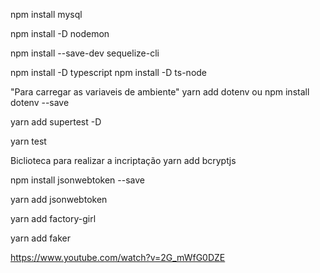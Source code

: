 npm install mysql

npm install -D nodemon

npm install --save-dev sequelize-cli

npm install -D typescript
npm install -D ts-node

"Para carregar as variaveis de ambiente"
yarn add dotenv
ou
npm install dotenv --save

yarn add supertest -D

yarn test

Biclioteca para realizar a incriptação
yarn add bcryptjs

npm install jsonwebtoken --save

yarn add jsonwebtoken

yarn add factory-girl

yarn add faker


https://www.youtube.com/watch?v=2G_mWfG0DZE